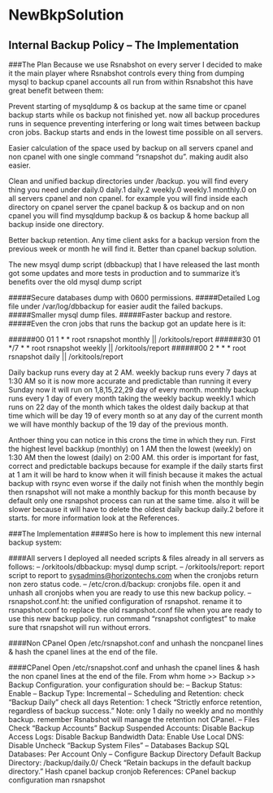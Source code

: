 # NewBkpSolution
## Internal Backup Policy – The Implementation

###The Plan
Because we use Rsnabshot on every server I decided to make it the main player where Rsnabshot controls every thing from dumping mysql to backup cpanel accounts all run from within Rsnabshot this have great benefit between them:

Prevent starting of mysqldump & os backup at the same time or cpanel backup starts while os backup not finished yet. now all backup procedures runs in sequence preventing interfering or long wait times between backup cron jobs. Backup starts and ends in the lowest time possible on all servers.

Easier calculation of the space used by backup on all servers cpanel and non cpanel with one single command “rsnapshot du”. making audit also easier.

Clean and unified backup directories under /backup. you will find every thing you need under daily.0 daily.1 daily.2 weekly.0 weekly.1 monthly.0 on all servers cpanel and non cpanel. for example you will find inside each directory on cpanel server the cpanel backup & os backup and on non cpanel you will find mysqldump backup & os backup & home backup all backup inside one directory.

Better backup retention. Any time client asks for a backup version from the previous week or month he will find it. Better than cpanel backup solution.

The new msyql dump script (dbbackup) that I have released the last month got some updates and more tests in production and to summarize it’s benefits over the old mysql dump script

#####Secure databases dump with 0600 permissions.
#####Detailed Log file under /var/log/dbbackup for easier audit the failed backups.
#####Smaller mysql dump files.
#####Faster backup and restore.
#####Even the cron jobs that runs the backup got an update here is it:

######00 01 1 * * root rsnapshot monthly || /orkitools/report
######30 01 */7 * * root rsnapshot weekly || /orkitools/report
######00 2 * * * root rsnapshot daily || /orkitools/report

Daily backup runs every day at 2 AM. weekly backup runs every 7 days at 1:30 AM so it is now more accurate and predictable than running it every Sunday now it will run on 1,8,15,22,29 day of every month. monthly backup runs every 1 day of every month taking the weekly backup weekly.1 which runs on 22 day of the month which takes the oldest daily backup at that time which will be day 19 of every month so at any day of the current month we will have monthly backup of the 19 day of the previous month.

Anthoer thing you can notice in this crons the time in which they run. First the highest level backkup (monthly) on 1 AM then the lowest (weekly) on 1:30 AM then the lowest (daily) on 2:00 AM. this order is important for fast, correct and predictable backups because for example if the daily starts first at 1 am it will be hard to know when it will finish because it makes the actual backup with rsync even worse if the daily not finish when the monthly begin then rsnapshot will not make a monthly backup for this month because by default only one rsnapshot process can run at the same time. also it will be slower because it will have to delete the oldest daily backup daily.2 before it starts. for more information look at the References.

###The Implementation
####So here is how to implement this new internal backup system:

####All servers
I deployed all needed scripts & files already in all servers as follows:
– /orkitools/dbbackup: mysql dump script.
– /orkitools/report: report script to report to sysadmins@horizontechs.com when the cronjobs return non zero status code.
– /etc/cron.d/backup: cronjobs file. open it and unhash all cronjobs when you are ready to use this new backup policy.
– rsnapshot.conf.ht: the unified configuration of rsnapshot. rename it to rsnapshot.conf to replace the old rsanpshot.conf file when you are ready to use this new backup policy.
run command “rsnapshot configtest” to make sure that rsnapshot will run without errors.

####Non CPanel
Open /etc/rsnapshot.conf and unhash the noncpanel lines & hash the cpanel lines at the end of the file.

####CPanel
Open /etc/rsnapshot.conf and unhash the cpanel lines & hash the non cpanel lines at the end of the file.
From whm home >> Backup >> Backup Configuration. your configuration should be:
– Backup Status: Enable
– Backup Type: Incremental
– Scheduling and Retention:
  check “Backup Daily”
  check all days
  Retention: 1
  check “Strictly enforce retention, regardless of backup success.”
Note: only 1 daily no weekly and no monthly backup. remember Rsnabshot will manage the retention not CPanel.
– Files
  Check “Backup Accounts”
  Backup Suspended Accounts: Disable
  Backup Access Logs: Disable
  Backup Bandwidth Data: Enable
  Use Local DNS: Disable
  Uncheck “Backup System Files”
– Databases
  Backup SQL Databases: Per Account Only
– Configure Backup Directory
  Default Backup Directory: /backup/daily.0/
  Check “Retain backups in the default backup directory.”
Hash cpanel backup cronjob
References:
CPanel backup configuration
man rsnapshot
